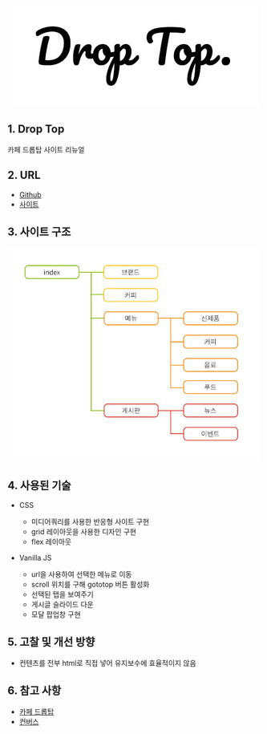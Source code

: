 ![logo_droptop](/portfolio/droptop/logo_droptop.png)

## 1. Drop Top
카페 드롭탑 사이트 리뉴얼

## 2. URL
* [Github](https://github.com/pic22ti/pic22ti.github.io/tree/master/portfolio/droptop)
* [사이트](https://pic22ti.github.io/portfolio/droptop/index.html)

## 3. 사이트 구조
![sitemap_droptop](/portfolio/droptop/sitemap_droptop.jpg)

## 4. 사용된 기술
* CSS
  - 미디어쿼리를 사용한 반응형 사이트 구현
  - grid 레이아웃을 사용한 디자인 구현
  - flex 레이아웃 

* Vanilla JS
  - url을 사용하여 선택한 메뉴로 이동
  - scroll 위치를 구해 gototop 버튼 활성화
  - 선택된 탭을 보여주기
  - 게시글 슬라이드 다운
  - 모달 팝업창 구현

## 5. 고찰 및 개선 방향
* 컨텐츠를 전부 html로 직접 넣어 유지보수에 효율적이지 않음

## 6. 참고 사항
* [카페 드롭탑](http://www.cafedroptop.com/n/kr/src/main.php)
* [컨버스](https://www.converse.co.kr/)
